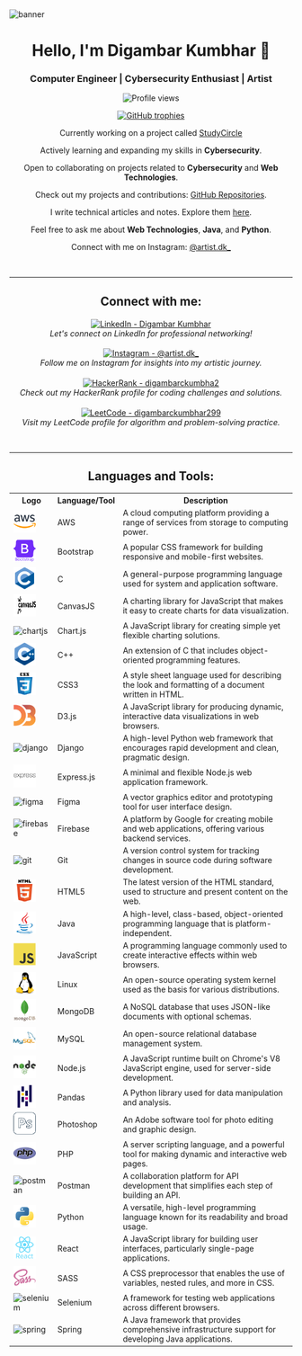 <img align="center" src="https://media.licdn.com/dms/image/v2/D4D16AQHe12lCfsLkDQ/profile-displaybackgroundimage-shrink_350_1400/profile-displaybackgroundimage-shrink_350_1400/0/1707997107115?e=1733961600&v=beta&t=BOD3WMrCs2sJIHJrGT6gCgcypYBXWwVqPPuuM9xeyTM" alt="banner" />
<h1 align="center">Hello, I'm Digambar Kumbhar 👋</h1>
<h3 align="center">Computer Engineer | Cybersecurity Enthusiast | Artist</h3>

<p align="center"> <img src="https://komarev.com/ghpvc/?username=Artist-dk&label=Profile%20views&color=0e75b6&style=flat" alt="Profile views" /> </p>

<p align="center"> 
  <a href="https://github-profile-trophy.vercel.app/?username=Artist-dk">
    <img src="https://github-profile-trophy.vercel.app/?username=Artist-dk" alt="GitHub trophies" />
  </a> 
</p>

<p align="center">Currently working on a project called <a href="https://github.com/Artist-dk/project-studyCircle">StudyCircle</a></p>
<p align="center"> Actively learning and expanding my skills in <b>Cybersecurity</b>.</p>
<p align="center"> Open to collaborating on projects related to <b>Cybersecurity</b> and <b>Web Technologies</b>.</p>
<p align="center"> Check out my projects and contributions: <a href="https://github.com/Artist-dk?tab=repositories" >GitHub Repositories</a>.</p>
<p align="center"> I write technical articles and notes. Explore them <a href="https://github.com/Artist-dk/notes">here</a>.</p>
<p align="center"> Feel free to ask me about <b>Web Technologies</b>, <b>Java</b>, and <b>Python</b>.</p>
<p align="center"> Connect with me on Instagram: <a href="https://www.instagram.com/artist.dk_/">@artist.dk_</a></p>

<br />
<hr />
<h2 align="center">Connect with me:</h2>
<p align="center">
  <a href="https://linkedin.com/in/digambar-kumbhar" target="_blank">
    <img align="center" src="https://raw.githubusercontent.com/rahuldkjain/github-profile-readme-generator/master/src/images/icons/Social/linked-in-alt.svg" alt="LinkedIn - Digambar Kumbhar" height="50" width="50" />
  </a>
  <br>
  <em> Let's connect on LinkedIn for professional networking! </em>
  <br><br>
  <a href="https://instagram.com/artist.dk_" target="_blank">
    <img align="center" src="https://raw.githubusercontent.com/rahuldkjain/github-profile-readme-generator/master/src/images/icons/Social/instagram.svg" alt="Instagram - @artist.dk_" height="50" width="50" />
  </a><br>
  <em> Follow me on Instagram for insights into my artistic journey. </em>
  <br><br>
  <a href="https://www.hackerrank.com/digambarckumbha2" target="_blank">
    <img align="center" src="https://raw.githubusercontent.com/rahuldkjain/github-profile-readme-generator/master/src/images/icons/Social/hackerrank.svg" alt="HackerRank - digambarckumbha2" height="50" width="50" />
  </a><br>
  <em> Check out my HackerRank profile for coding challenges and solutions. </em>
  <br><br>
  <a href="https://www.leetcode.com/digambarckumbhar299" target="_blank">
    <img align="center" src="https://raw.githubusercontent.com/rahuldkjain/github-profile-readme-generator/master/src/images/icons/Social/leet-code.svg" alt="LeetCode - digambarckumbhar299" height="50" width="50" />
  </a><br>
  <em> Visit my LeetCode profile for algorithm and problem-solving practice. </em>
</p>


<!-- -->






<br />
<hr />
<h2 align="center">Languages and Tools:</h2>
<table align="center">
  <tr>
    <th>Logo</th>
    <th>Language/Tool</th>
    <th>Description</th>
  </tr>
  <tr>
    <td><img src="https://raw.githubusercontent.com/devicons/devicon/master/icons/amazonwebservices/amazonwebservices-original-wordmark.svg" alt="aws" width="40" height="40"/></td>
    <td>AWS</td>
    <td>A cloud computing platform providing a range of services from storage to computing power.</td>
  </tr>
  <tr>
    <td><img src="https://raw.githubusercontent.com/devicons/devicon/master/icons/bootstrap/bootstrap-plain-wordmark.svg" alt="bootstrap" width="40" height="40"/></td>
    <td>Bootstrap</td>
    <td>A popular CSS framework for building responsive and mobile-first websites.</td>
  </tr>
  <tr>
    <td><img src="https://raw.githubusercontent.com/devicons/devicon/master/icons/c/c-original.svg" alt="c" width="40" height="40"/></td>
    <td>C</td>
    <td>A general-purpose programming language used for system and application software.</td>
  </tr>
  <tr>
    <td><img src="https://raw.githubusercontent.com/Hardik0307/Hardik0307/master/assets/canvasjs-charts.svg" alt="canvasjs" width="40" height="40"/></td>
    <td>CanvasJS</td>
    <td>A charting library for JavaScript that makes it easy to create charts for data visualization.</td>
  </tr>
  <tr>
    <td><img src="https://www.chartjs.org/media/logo-title.svg" alt="chartjs" width="40" height="40"/></td>
    <td>Chart.js</td>
    <td>A JavaScript library for creating simple yet flexible charting solutions.</td>
  </tr>
  <tr>
    <td><img src="https://raw.githubusercontent.com/devicons/devicon/master/icons/cplusplus/cplusplus-original.svg" alt="cplusplus" width="40" height="40"/></td>
    <td>C++</td>
    <td>An extension of C that includes object-oriented programming features.</td>
  </tr>
  <tr>
    <td><img src="https://raw.githubusercontent.com/devicons/devicon/master/icons/css3/css3-original-wordmark.svg" alt="css3" width="40" height="40"/></td>
    <td>CSS3</td>
    <td>A style sheet language used for describing the look and formatting of a document written in HTML.</td>
  </tr>
  <tr>
    <td><img src="https://raw.githubusercontent.com/devicons/devicon/master/icons/d3js/d3js-original.svg" alt="d3js" width="40" height="40"/></td>
    <td>D3.js</td>
    <td>A JavaScript library for producing dynamic, interactive data visualizations in web browsers.</td>
  </tr>
  <tr>
    <td><img src="https://cdn.worldvectorlogo.com/logos/django.svg" alt="django" width="40" height="40"/></td>
    <td>Django</td>
    <td>A high-level Python web framework that encourages rapid development and clean, pragmatic design.</td>
  </tr>
  <tr>
    <td><img src="https://raw.githubusercontent.com/devicons/devicon/master/icons/express/express-original-wordmark.svg" alt="express" width="40" height="40"/></td>
    <td>Express.js</td>
    <td>A minimal and flexible Node.js web application framework.</td>
  </tr>
  <tr>
    <td><img src="https://www.vectorlogo.zone/logos/figma/figma-icon.svg" alt="figma" width="40" height="40"/></td>
    <td>Figma</td>
    <td>A vector graphics editor and prototyping tool for user interface design.</td>
  </tr>
  <tr>
    <td><img src="https://www.vectorlogo.zone/logos/firebase/firebase-icon.svg" alt="firebase" width="40" height="40"/></td>
    <td>Firebase</td>
    <td>A platform by Google for creating mobile and web applications, offering various backend services.</td>
  </tr>
  <tr>
    <td><img src="https://www.vectorlogo.zone/logos/git-scm/git-scm-icon.svg" alt="git" width="40" height="40"/></td>
    <td>Git</td>
    <td>A version control system for tracking changes in source code during software development.</td>
  </tr>
  <tr>
    <td><img src="https://raw.githubusercontent.com/devicons/devicon/master/icons/html5/html5-original-wordmark.svg" alt="html5" width="40" height="40"/></td>
    <td>HTML5</td>
    <td>The latest version of the HTML standard, used to structure and present content on the web.</td>
  </tr>
  <tr>
    <td><img src="https://raw.githubusercontent.com/devicons/devicon/master/icons/java/java-original.svg" alt="java" width="40" height="40"/></td>
    <td>Java</td>
    <td>A high-level, class-based, object-oriented programming language that is platform-independent.</td>
  </tr>
  <tr>
    <td><img src="https://raw.githubusercontent.com/devicons/devicon/master/icons/javascript/javascript-original.svg" alt="javascript" width="40" height="40"/></td>
    <td>JavaScript</td>
    <td>A programming language commonly used to create interactive effects within web browsers.</td>
  </tr>
  <tr>
    <td><img src="https://raw.githubusercontent.com/devicons/devicon/master/icons/linux/linux-original.svg" alt="linux" width="40" height="40"/></td>
    <td>Linux</td>
    <td>An open-source operating system kernel used as the basis for various distributions.</td>
  </tr>
  <tr>
    <td><img src="https://raw.githubusercontent.com/devicons/devicon/master/icons/mongodb/mongodb-original-wordmark.svg" alt="mongodb" width="40" height="40"/></td>
    <td>MongoDB</td>
    <td>A NoSQL database that uses JSON-like documents with optional schemas.</td>
  </tr>
  <tr>
    <td><img src="https://raw.githubusercontent.com/devicons/devicon/master/icons/mysql/mysql-original-wordmark.svg" alt="mysql" width="40" height="40"/></td>
    <td>MySQL</td>
    <td>An open-source relational database management system.</td>
  </tr>
  <tr>
    <td><img src="https://raw.githubusercontent.com/devicons/devicon/master/icons/nodejs/nodejs-original-wordmark.svg" alt="nodejs" width="40" height="40"/></td>
    <td>Node.js</td>
    <td>A JavaScript runtime built on Chrome's V8 JavaScript engine, used for server-side development.</td>
  </tr>
  <tr>
    <td><img src="https://raw.githubusercontent.com/devicons/devicon/2ae2a900d2f041da66e950e4d48052658d850630/icons/pandas/pandas-original.svg" alt="pandas" width="40" height="40"/></td>
    <td>Pandas</td>
    <td>A Python library used for data manipulation and analysis.</td>
  </tr>
  <tr>
    <td><img src="https://raw.githubusercontent.com/devicons/devicon/master/icons/photoshop/photoshop-line.svg" alt="photoshop" width="40" height="40"/></td>
    <td>Photoshop</td>
    <td>An Adobe software tool for photo editing and graphic design.</td>
  </tr>
  <tr>
    <td><img src="https://raw.githubusercontent.com/devicons/devicon/master/icons/php/php-original.svg" alt="php" width="40" height="40"/></td>
    <td>PHP</td>
    <td>A server scripting language, and a powerful tool for making dynamic and interactive web pages.</td>
  </tr>
  <tr>
    <td><img src="https://www.vectorlogo.zone/logos/getpostman/getpostman-icon.svg" alt="postman" width="40" height="40"/></td>
    <td>Postman</td>
    <td>A collaboration platform for API development that simplifies each step of building an API.</td>
  </tr>
  <tr>
    <td><img src="https://raw.githubusercontent.com/devicons/devicon/master/icons/python/python-original.svg" alt="python" width="40" height="40"/></td>
    <td>Python</td>
    <td>A versatile, high-level programming language known for its readability and broad usage.</td>
  </tr>
  <tr>
    <td><img src="https://raw.githubusercontent.com/devicons/devicon/master/icons/react/react-original-wordmark.svg" alt="react" width="40" height="40"/></td>
    <td>React</td>
    <td>A JavaScript library for building user interfaces, particularly single-page applications.</td>
  </tr>
  <tr>
    <td><img src="https://raw.githubusercontent.com/devicons/devicon/master/icons/sass/sass-original.svg" alt="sass" width="40" height="40"/></td>
    <td>SASS</td>
    <td>A CSS preprocessor that enables the use of variables, nested rules, and more in CSS.</td>
  </tr>
  <tr>
    <td><img src="https://raw.githubusercontent.com/detain/svg-logos/780f25886640cef088af994181646db2f6b1a3f8/svg/selenium-logo.svg" alt="selenium" width="40" height="40"/></td>
    <td>Selenium</td>
    <td>A framework for testing web applications across different browsers.</td>
  </tr>
  <tr>
    <td><img src="https://www.vectorlogo.zone/logos/springio/springio-icon.svg" alt="spring" width="40" height="40"/></td>
    <td>Spring</td>
    <td>A Java framework that provides comprehensive infrastructure support for developing Java applications.</td>
  </tr>
</table>







<!--
<p><img align="left" src="https://github-readme-stats.vercel.app/api/top-langs?username=aritst-dk&show_icons=true&locale=en&layout=compact" alt="aritst-dk" /></p>

<p>&nbsp;<img align="center" src="https://github-readme-stats.vercel.app/api?username=aritst-dk&show_icons=true&locale=en" alt="aritst-dk" /></p>

<p><img align="center" src="https://github-readme-streak-stats.herokuapp.com/?user=aritst-dk&" alt="aritst-dk" /></p>

**Artist-dk/Artist-dk** is a ✨ _special_ ✨ repository because its `README.md` (this file) appears on your GitHub profile.

Here are some ideas to get you started:

- 🔭 I’m currently working on ...
- 🌱 I’m currently learning ...
- 👯 I’m looking to collaborate on ...
- 🤔 I’m looking for help with ...
- 💬 Ask me about ...
- 📫 How to reach me: ...
- 😄 Pronouns: ...
- ⚡ Fun fact: ...
-->
